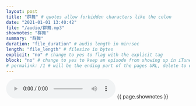 ```yaml
---
layout: post
title: "群舞" # quotes allow forbidden characters like the colon
date: "2021-01-01 13:40:42"
file: "/audio/群舞.mp3"
shownotes: "群舞"
summary: "群舞"
duration: "file_duration" # audio length in min:sec
length: "file_length" # filesize in bytes
explicit: "no" # change to yes to flag with the explicit tag
block: "no" # change to yes to keep an episode from showing up in iTunes
# permalink: /1 # will be the ending part of the pages URL, delete to default to the title
---
```


<audio controls>
<source src="{{site.url}}{{site.baseurl}}{{ page.file }}" type="audio/x-mp3">
Your browser does not support the audio element.
</audio>
{{ page.shownotes }}
